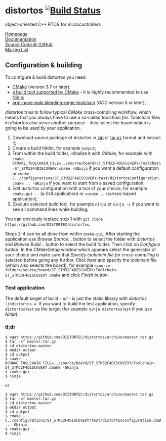distortos [![Build Status](https://travis-ci.org/DISTORTEC/distortos.svg)](https://travis-ci.org/DISTORTEC/distortos)
=========

object-oriented C++ RTOS for microcontrollers

[Homepage](http://distortos.org/)<br/>
[Documentation](http://distortos.org/documentation/)<br/>
[Source Code @ GitHub](https://github.com/DISTORTEC/distortos)<br/>
[Mailing List](https://lists.sourceforge.net/lists/listinfo/distortos-development)<br/>

Configuration & building
------------------------

To configure & build distortos you need:
- [CMake](https://cmake.org/) (version 3.7 or later);
- [a build tool supported by CMake](https://cmake.org/cmake/help/latest/manual/cmake-generators.7.html#manual:cmake-generators(7)) -
it is highly recommended to use [Ninja](https://ninja-build.org/);
- [arm-none-eabi bleeding-edge-toolchain](https://github.com/FreddieChopin/bleeding-edge-toolchain) (*GCC* version 5 or
later);

*distortos* tries to follow typical *CMake* cross-compiling workflow, which means that you always have to use a
so-called *toolchain file*. Toolchain files in *distortos* also serve another purpose - they select the board which is
going to be used by your application.

1. Download source package of distortos in [zip](https://github.com/DISTORTEC/distortos/archive/master.zip) or
[tar.gz](https://github.com/DISTORTEC/distortos/archive/master.tar.gz) format and extract it;
2. Create a build folder, for example `output`;
3. From within the build folder, initialize it with *CMake*, for example with
`cmake .. -DCMAKE_TOOLCHAIN_FILE=../source/board/ST_STM32F4DISCOVERY/Toolchain-ST_STM32F4DISCOVERY.cmake -GNinja` if you
want a default configuration or
`cmake -C../configurations/ST_STM32F4DISCOVERY/test/distortosConfiguration.cmake .. -GNinja` if you want to start from a
saved configuration;
4. Edit *distortos* configuration with a tool of your choice, for example `cmake-gui ..` (a GUI application) or
`ccmake ..` (*curses*-based application);
5. Execute selected build tool, for example `ninja` or `ninja -v` if you want to see all command lines while building;

You can obviously replace step 1 with `git clone https://github.com/DISTORTEC/distortos`.

Steps 2-4 can be all done from within `cmake-gui`. After starting the application use *Browse Source...* button to
select the folder with *distortos* and *Browse Build...* button to select the build folder. Then click on *Configure*
button. In the *CMakeSetup* window which appears select the generator of your choice and make sure that
*Specify toolchain file for cross-compiling* is selected before going any further. Click *Next* and specify the
toolchain file (which also selects the board), for example
`<source-folder>/source/board/ST_STM32F4DISCOVERY/Toolchain-ST_STM32F4DISCOVERY.cmake` and click *Finish* button.

### Test application

The default target of build - *all* - is just the static library with *distortos* `libdistortos.a`. If you want to build
the test application, specify `distortosTest` as the target (for example `ninja distortosTest` if you use *Ninja*).

### tl;dr

    $ wget https://github.com/DISTORTEC/distortos/archive/master.tar.gz
    $ tar -xf master.tar.gz
    $ cd distortos-master
    $ mkdir output
    $ cd output
    $ cmake .. -DCMAKE_TOOLCHAIN_FILE=../source/board/ST_STM32F4DISCOVERY/Toolchain-ST_STM32F4DISCOVERY.cmake -GNinja
	$ cmake-gui ..
    $ ninja

or

    $ wget https://github.com/DISTORTEC/distortos/archive/master.tar.gz
    $ tar -xf master.tar.gz
    $ cd distortos-master
    $ mkdir output
    $ cd output
    $ cmake -C../configurations/ST_STM32F4DISCOVERY/test/distortosConfiguration.cmake .. -GNinja
	$ cmake-gui ..
    $ ninja
